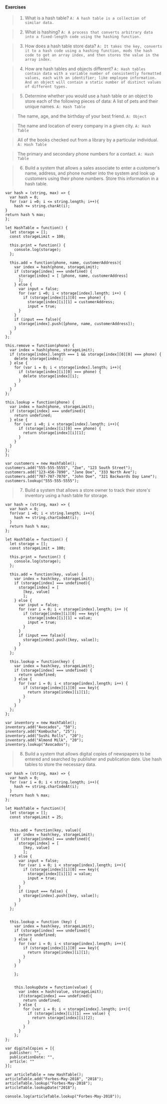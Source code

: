 #### Exercises

>1. What is a hash table?
`A: A hash table is a collection of similar data.`

>2. What is hashing?
`A: A process that converts arbitrary data into a fixed-length code using the hashing function.`

>3. How does a hash table store data?
`A: It takes the key, converts it to a hash code using a hashing function, mods the hash code to get an array index, and then stores the value in the array index.`

>4. How are hash tables and objects different?
`A: Hash tables contain data with a variable number of consistently formatted values, each with an identifier; like employee information. And an object will contain a static number of distinct values of different types.`

>5. Determine whether you would use a hash table or an object to store each of the following pieces of data:
>A list of pets and their unique names.
`A: Hash Table`

>The name, age, and the birthday of your best friend.
`A: Object`

>The name and location of every company in a given city.
`A: Hash Table`

>All of the books checked out from a library by a particular individual.
`A: Hash Table`

>The primary and secondary phone numbers for a contact.
`A: Hash Table`

>6. Build a system that allows a sales associate to enter a customer's name, address, and phone number into the system and look up customers using their phone numbers. Store this information in a hash table.
```
var hash = (string, max) => {
  var hash = 0;
  for (var i =0; i <= string.length; i++){
    hash += string.charAt(i);
}
return hash % max;
};

let HashTable = function() {
  let storage = [];
  const storageLimit = 100;

  this.print = function() {
    console.log(storage);
  };

  this.add = function(phone, name, customerAddress){
    var index = hash(phone, storageLimit);
    if (storage[index] === undefined) {
      storage[index] = [ [phone, name, customerAddress]
      ];
    } else {
      var input = false;
      for (var i =0; i < storage[index].length; i++) {
        if (storage[index][i][0] === phone) {
          storage[index][i][1] = customerAddress;
          input = true;
      }
    }
    if (input === false){
      storage[index].push([phone, name, customerAddress]);
    }
  }
};

this.remove = function(phone) {
  var index = hash(phone, storageLimit);
  if (storage[index].length === 1 && storage[index][0][0] === phone) {
    delete storage[index];
  } else {
    for (var i = 0; i < storage[index].length; i++){
      if (storage[index][i][0] === phone) {
        delete storage[index][i];
      }
    }
  }
};

this.lookup = function(phone) {
  var index = hash(phone, storageLimit);
  if (storage[index] === undefined){
    return undefined;
  } else {
    for (var i =0; i < storage[index].length; i++){
      if (storage[index][i][0] === phone) {
        return storage[index][i][1];
      }
    }
  }
};
};

var customers = new HashTable();
customers.add("555-555-5555", "Zoe", "123 South Street");
customers.add("123-456-7890", "Jane Doe", "333 North Ave");
customers.add("707-707-7070", "John Doe", "321 Backwards Day Lane");
customers.lookup("555-555-5555");
```

>7. Build a system that allows a store owner to track their store's inventory using a hash table for storage.
```
var hash = (string, max) => {
  var hash = 0;
  for(var i =0; i < string.length; i++){
    hash += string.charCodeAt(i);
  }
  return hash % max;
};

let HashTable = function() {
  let storage = [];
  const storageLimit = 100;

  this.print = function() {
    console.log(storage);
  };

  this.add = function(key, value) {
    var index = hash(key, storageLimit);
    if (storage[index] === undefined){
      storage[index] = [
        [key, value]
        ];
    } else {
      var input = false;
      for (var i = 0; i < storage[index].length; i++ ){
        if (storage[index][i][0] === key){
          storage[index][i][1] = value;
          input = true;
        }
      }
      if (input === false){
        storage[index].push([key, value]);
      }
    }
  };

  this.lookup = function(key) {
    var index = hash(key, storageLimit);
    if (storage[index] === undefined) {
      return undefined;
    } else {
      for (var i = 0; i < storage[index].length; i++) {
        if (storage[index][i][0] === key){
          return storage[index][i][1];
        }
      }
    }
  };
};

var inventory = new HashTable();
inventory.add("Avocados", "50");
inventory.add("Kombucha", "25");
inventory.add("Sushi Rolls", "20");
inventory.add("Almond Milk", "20");
inventory.lookup("Avocados");
```

>8. Build a system that allows digital copies of newspapers to be entered and searched by publisher and publication date. Use hash tables to store the necessary data.
```
var hash = (string, max) => {
  var hash = 0;
  for (var i = 0; i < string.length; i++){
    hash += string.charCodeAt(i);
  }
  return hash % max;
};

let HashTable = function(){
  let storage = [];
  const storageLimit = 25;


  this.add = function(key, value){
    var index = hash(key, storageLimit);
    if (storage[index] === undefined){
      storage[index] = [
        [key, value]
        ];
    } else {
      var input = false;
      for (var i = 0; i < storage[index].length; i++){
        if (storage[index][i][0] === key){
          storage[index][i][1] = value;
          input = true;
        }
      }
      if (input === false) {
        storage[index].push([key, value]);
      }
    }
  };


  this.lookup = function (key) {
    var index = hash(key, storageLimit);
    if (storage[index] === undefined){
      return undefined;
    } else {
      for (var i = 0; i < storage[index].length; i++){
        if (storage[index][i][0] === key){
          return storage[index][i][1];
        }
      }
    }

    };


    this.lookupDate = function(value) {
      var index = hash(value, storageLimit);
      if(storage[index] === undefined){
        return undefined;
      } else {
        for (var i = 0; i < storage[index].length; i++){
          if (storage[index][i][1] === value) {
            return storage[index][i][2];
          }
        }
      }
    };
};

var digitalCopies = [{
  publisher: "",
  publicationDate: "",
  article: ""
}];

var articleTable = new HashTable();
articleTable.add("Forbes-May-2018", "2018");
articleTable.lookup("Forbes-May-2018");
articleTable.lookupDate("2018");

console.log(articleTable.lookup("Forbes-May-2018"));
```
